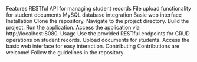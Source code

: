 Features
RESTful API for managing student records
File upload functionality for student documents
MySQL database integration
Basic web interface
Installation
Clone the repository.
Navigate to the project directory.
Build the project.
Run the application.
Access the application via http://localhost:8080.
Usage
Use the provided RESTful endpoints for CRUD operations on student records.
Upload documents for students.
Access the basic web interface for easy interaction.
Contributing
Contributions are welcome! Follow the guidelines in the repository.
